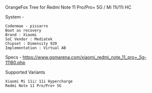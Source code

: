 OrangeFox Tree for Redmi Note 11 Pro/Pro+ 5G / Mi 11i/11i HC

System -

    Codenmae - pissarro
    Boot as recovery
    Brand : Xiaomi
    SoC Vendor : Mediatek
    Chipset : Dimensity 920
    Implementation : Virtual AB

Specs - https://www.gsmarena.com/xiaomi_redmi_note_11_pro+_5g-11180.php

Supported Variants

    Xiaomi Mi 11i/ 11i Hypercharge
    Redmi Note 11 Pro/Pro+ 5G

